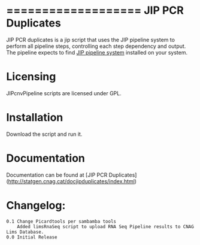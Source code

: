 ===================
JIP PCR Duplicates
===================

JIP PCR duplicates is a jip script that uses the JIP pipeline system to perform all pipeline steps, controlling each step dependency and output. 
The pipeline expects to find [JIP pipeline system](https://github.com/thasso/pyjip) installed on your system.
   
Licensing
=========

JIPcnvPipeline scripts are licensed under GPL.

Installation
============

Download the script and run it.

Documentation
=============

Documentation can be found at [JIP PCR Duplicates] (http://statgen.cnag.cat/docjipduplicates/index.html)


Changelog:
==========

    0.1 Change Picardtools per sambamba tools
        Added limsRnaSeq script to upload RNA Seq Pipeline results to CNAG Lims Database.
    0.0 Initial Release  




